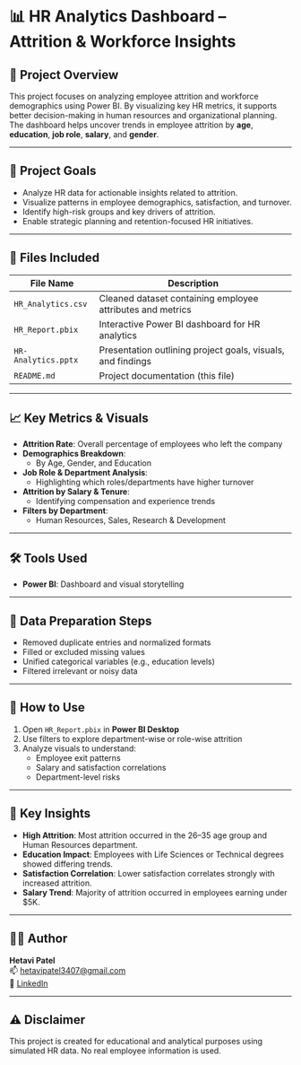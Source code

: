 # 📊 HR Analytics Dashboard – Attrition & Workforce Insights

## 🧾 Project Overview

This project focuses on analyzing employee attrition and workforce demographics using Power BI. By visualizing key HR metrics, it supports better decision-making in human resources and organizational planning. The dashboard helps uncover trends in employee attrition by **age**, **education**, **job role**, **salary**, and **gender**.

---

## 🎯 Project Goals

- Analyze HR data for actionable insights related to attrition.
- Visualize patterns in employee demographics, satisfaction, and turnover.
- Identify high-risk groups and key drivers of attrition.
- Enable strategic planning and retention-focused HR initiatives.

---

## 📁 Files Included

| File Name               | Description                                                  |
|------------------------|--------------------------------------------------------------|
| `HR_Analytics.csv`      | Cleaned dataset containing employee attributes and metrics   |
| `HR_Report.pbix`        | Interactive Power BI dashboard for HR analytics              |
| `HR-Analytics.pptx`     | Presentation outlining project goals, visuals, and findings  |
| `README.md`             | Project documentation (this file)                            |

---

## 📈 Key Metrics & Visuals

- **Attrition Rate**: Overall percentage of employees who left the company
- **Demographics Breakdown**:
  - By Age, Gender, and Education
- **Job Role & Department Analysis**:
  - Highlighting which roles/departments have higher turnover
- **Attrition by Salary & Tenure**:
  - Identifying compensation and experience trends
- **Filters by Department**:
  - Human Resources, Sales, Research & Development

---

## 🛠 Tools Used

- **Power BI**: Dashboard and visual storytelling

---

## 🔧 Data Preparation Steps

- Removed duplicate entries and normalized formats
- Filled or excluded missing values
- Unified categorical variables (e.g., education levels)
- Filtered irrelevant or noisy data

---

## 📌 How to Use

1. Open `HR_Report.pbix` in **Power BI Desktop**
2. Use filters to explore department-wise or role-wise attrition
3. Analyze visuals to understand:
   - Employee exit patterns
   - Salary and satisfaction correlations
   - Department-level risks

---

## 📌 Key Insights

- **High Attrition**: Most attrition occurred in the 26–35 age group and Human Resources department.
- **Education Impact**: Employees with Life Sciences or Technical degrees showed differing trends.
- **Satisfaction Correlation**: Lower satisfaction correlates strongly with increased attrition.
- **Salary Trend**: Majority of attrition occurred in employees earning under $5K.

---

## 👩‍💼 Author

**Hetavi Patel**   
📫 hetavipatel3407@gmail.com  
🔗 [LinkedIn](https://www.linkedin.com)

---

## ⚠️ Disclaimer

This project is created for educational and analytical purposes using simulated HR data. No real employee information is used.

